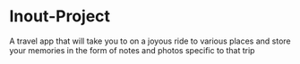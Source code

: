 # Inout-Project
A travel app that will take you to on a joyous ride to various places and store your memories in the form of notes and photos specific to that trip
